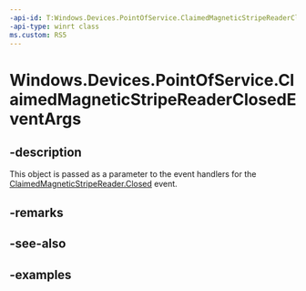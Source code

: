 ```yaml
---
-api-id: T:Windows.Devices.PointOfService.ClaimedMagneticStripeReaderClosedEventArgs
-api-type: winrt class
ms.custom: RS5
---
```


<!-- Class syntax.
public class ClaimedMagneticStripeReaderClosedEventArgs 
-->

# Windows.Devices.PointOfService.ClaimedMagneticStripeReaderClosedEventArgs

## -description
This object is passed as a parameter to the event handlers for the [ClaimedMagneticStripeReader.Closed](claimedmagneticstripereader_closed.md) event.

## -remarks

## -see-also

## -examples


